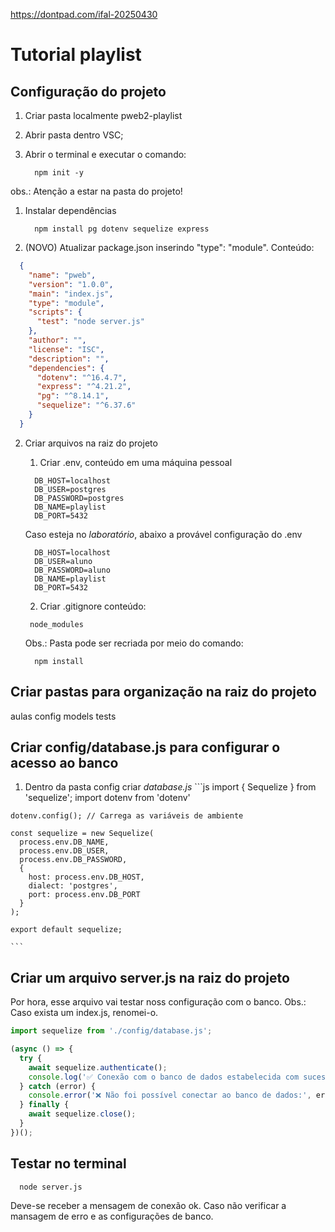 https://dontpad.com/ifal-20250430

# Tutorial playlist

## Configuração do projeto
1. Criar pasta localmente pweb2-playlist
2. Abrir pasta dentro VSC;
3. Abrir o terminal e executar o comando:
   
    ```
      npm init -y
    ```

  obs.: Atenção a estar na pasta do projeto!
1. Instalar dependências
   
    ```
      npm install pg dotenv sequelize express
    ```

1. (NOVO) Atualizar package.json inserindo "type": "module". Conteúdo:
```json
  {
    "name": "pweb",
    "version": "1.0.0",
    "main": "index.js",
    "type": "module",
    "scripts": {
      "test": "node server.js"
    },
    "author": "",
    "license": "ISC",
    "description": "",
    "dependencies": {
      "dotenv": "^16.4.7",
      "express": "^4.21.2",
      "pg": "^8.14.1",
      "sequelize": "^6.37.6"
    }
  }

```

2. Criar arquivos na raiz do projeto
   1. Criar .env, conteúdo em uma máquina pessoal
    ```
      DB_HOST=localhost
      DB_USER=postgres
      DB_PASSWORD=postgres
      DB_NAME=playlist
      DB_PORT=5432
    ```

    Caso esteja no *laboratório*, abaixo a provável configuração do .env

    ```
      DB_HOST=localhost
      DB_USER=aluno
      DB_PASSWORD=aluno
      DB_NAME=playlist
      DB_PORT=5432
    ```


   2. Criar .gitignore conteúdo:

   ```
    node_modules
   ```
   Obs.: Pasta pode ser recriada por meio do comando:
    ```
      npm install
    ```

## Criar pastas para organização na raiz do projeto
  aulas
  config
  models
  tests
  

## Criar config/database.js para configurar o acesso ao banco
  1. Dentro da pasta config criar *database.js*
    ```js
    import { Sequelize } from 'sequelize';
    import dotenv from 'dotenv'

    dotenv.config(); // Carrega as variáveis de ambiente

    const sequelize = new Sequelize(
      process.env.DB_NAME,
      process.env.DB_USER,
      process.env.DB_PASSWORD,
      {
        host: process.env.DB_HOST,
        dialect: 'postgres',
        port: process.env.DB_PORT
      }
    );

    export default sequelize;

    ```

## Criar um arquivo server.js na raiz do projeto
  Por hora, esse arquivo vai testar noss configuração com o banco.
  Obs.: Caso exista um index.js, renomei-o.

  ```js
  import sequelize from './config/database.js';

  (async () => {
    try {
      await sequelize.authenticate();
      console.log('✅ Conexão com o banco de dados estabelecida com sucesso.');
    } catch (error) {
      console.error('❌ Não foi possível conectar ao banco de dados:', error);
    } finally {
      await sequelize.close();
    }
  })();

  ```

  ## Testar no terminal
  ```
    node server.js
  ```

  Deve-se receber a mensagem de conexão ok. Caso não verificar a mansagem de erro e as configurações de banco.